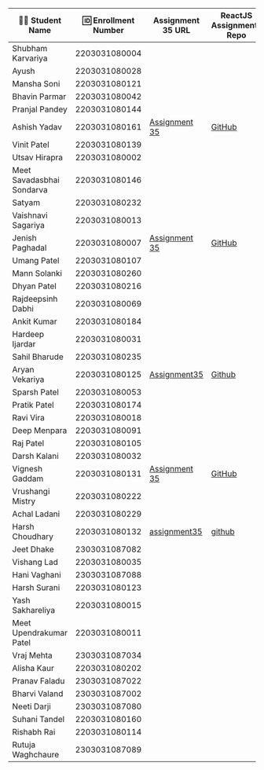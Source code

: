 | 👩‍🎓 Student Name               | 🆔 Enrollment Number | Assignment 35 URL | ReactJS Assignments Repo |
|--------------------------------|----------------------|-------------------|-------------|
| Shubham Karvariya              | 2203031080004        |                   |             |
| Ayush                          | 2203031080028        |                   |             |
| Mansha Soni                    | 2203031080121        |                   |             |
| Bhavin Parmar                  | 2203031080042        |                   |             |
| Pranjal Pandey                 | 2203031080144        |                   |             |
| Ashish Yadav                   | 2203031080161        |[Assignment 35](https://github.com/AshishIT611/ReactJS/tree/main/Task%205)                   |[GitHub](https://github.com/AshishIT611/ReactJS)             |
| Vinit Patel                    | 2203031080139        |                   |             |
| Utsav Hirapra                  | 2203031080002        |                   |             |
| Meet Savadasbhai Sondarva      | 2203031080146        |                   |             |
| Satyam                         | 2203031080232        |                   |             |
| Vaishnavi Sagariya             | 2203031080013        |                   |             |
| Jenish Paghadal                | 2203031080007        | [Assignment 35](https://github.com/ItsJESH/ReactAssignment/tree/main/Task5)                  | [GitHub](https://github.com/ItsJESH/ReactAssignment/tree/main/Task5)            |
| Umang Patel                    | 2203031080107        |                   |             |
| Mann Solanki                   | 2203031080260        |                   |             |
| Dhyan Patel                    | 2203031080216        |                   |             |
| Rajdeepsinh Dabhi              | 2203031080069        |                   |             |
| Ankit Kumar                    | 2203031080184        |                   |             |
| Hardeep Ijardar                | 2203031080031        |                   |             |
| Sahil Bharude                  | 2203031080235        |                   |             |
| Aryan Vekariya                 | 2203031080125        |[Assignment35](https://github.com/aaryanvekariya/React/blob/main/Task5/src/components/JSXRules.jsx)|[Github](https://github.com/aaryanvekariya/React) |
| Sparsh Patel                   | 2203031080053        |                   |             |
| Pratik Patel                   | 2203031080174        |                   |             |
| Ravi Vira                      | 2203031080018        |                   |             |
| Deep Menpara                   | 2203031080091        |                   |             |
| Raj Patel                      | 2203031080105        |                   |             |
| Darsh Kalani                   | 2203031080032        |                   |             |
| Vignesh Gaddam                 | 2203031080131        |  [Assignment 35](https://github.com/mrvigneshgaddam/React-Assignment/tree/main/Assignment-5)                 |  [GitHub](https://github.com/mrvigneshgaddam/React-Assignment)           |
| Vrushangi Mistry               | 2203031080222        |                   |             |
| Achal Ladani                   | 2203031080229        |                   |             |
| Harsh Choudhary                | 2203031080132        |[assignment35](https://github.com/mrHarshchoudhary/ReactAssignment/tree/main/Assignment-5)                   |[github](https://github.com/mrHarshchoudhary/ReactAssignment)             |
| Jeet Dhake                     | 2303031087082        |                   |             |
| Vishang Lad                    | 2203031080035        |                   |             |
| Hani Vaghani                   | 2303031087088        |                   |             |
| Harsh Surani                   | 2203031080123        |                   |             |
| Yash Sakhareliya               | 2203031080015        |                   |             |
| Meet Upendrakumar Patel        | 2203031080011        |                   |             |
| Vraj Mehta                     | 2303031087034        |                   |             |
| Alisha Kaur                    | 2203031080202        |                   |             |
| Pranav Faladu                  | 2303031087022        |                   |             |
| Bharvi Valand                  | 2303031087002        |                   |             |
| Neeti Darji                    | 2303031087080        |                   |             |
| Suhani Tandel                  | 2203031080160        |                   |             |
| Rishabh Rai                    | 2203031080114        |                   |             |
| Rutuja Waghchaure              | 2303031087089        |                   |             |
